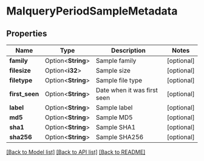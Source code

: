 # MalqueryPeriodSampleMetadata

## Properties

Name | Type | Description | Notes
------------ | ------------- | ------------- | -------------
**family** | Option<**String**> | Sample family | [optional]
**filesize** | Option<**i32**> | Sample size | [optional]
**filetype** | Option<**String**> | Sample file type | [optional]
**first_seen** | Option<**String**> | Date when it was first seen | [optional]
**label** | Option<**String**> | Sample label | [optional]
**md5** | Option<**String**> | Sample MD5 | [optional]
**sha1** | Option<**String**> | Sample SHA1 | [optional]
**sha256** | Option<**String**> | Sample SHA256 | [optional]

[[Back to Model list]](../README.md#documentation-for-models) [[Back to API list]](../README.md#documentation-for-api-endpoints) [[Back to README]](../README.md)


